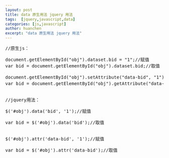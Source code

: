 ```yaml
---
layout: post
title: data 原生用法 jquery 用法
tags:  [jquery,javascript,data]
categories: [js,javascript]
author: huanchen
excerpt: "data 原生用法 jquery 用法"
---
```


<pre>
//原生js：
 
document.getElementById("obj").dataset.bid = "1";//赋值
var bid = document.getElementById("obj").dataset.bid;//取值
 
document.getElementById("obj").setAttribute("data-bid", "1");//赋值
var bid = document.getElementById("obj").getAttribute("data-bid");//取值
 
 
//jquery用法：
 
$('#obj').data('bid', '1');//赋值
 
var bid = $('#obj').data('bid');//取值
 
 
$('#obj').attr('data-bid', '1');//赋值
 
var bid = $('#obj').attr('data-bid');//取值